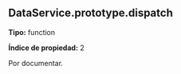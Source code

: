 ## DataService.prototype.dispatch

**Tipo:** function

**Índice de propiedad:** 2

Por documentar.



